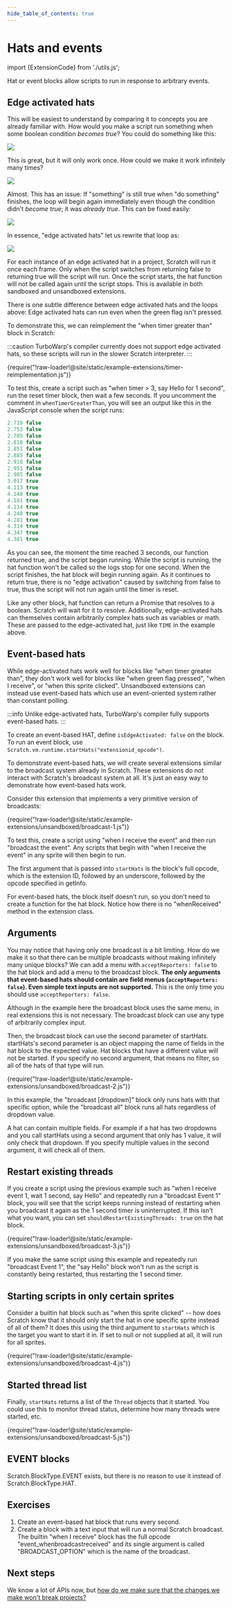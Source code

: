 ```yaml
---
hide_table_of_contents: true
---
```


# Hats and events

import {ExtensionCode} from './utils.js';

Hat or event blocks allow scripts to run in response to arbitrary events.

## Edge activated hats

This will be easiest to understand by comparing it to concepts you are already familiar with. How would you make a script run something when some boolean condition *becomes true*? You could do something like this:

![](./assets/wait-until-something-true.svg)

This is great, but it will only work once. How could we make it work infinitely many times?

![](./assets/forever-wait-until-something-true.svg)

Almost. This has an issue: If "something" is still true when "do something" finishes, the loop will begin again immediately even though the condition didn't *become true*; it was *already true*. This can be fixed easily:

![](./assets/forever-wait-until-something-true-then-not-true.svg)

In essence, "edge activated hats" let us rewrite that loop as:

![](./assets/when-something-is-true.svg)

For each instance of an edge activated hat in a project, Scratch will run it once each frame. Only when the script switches from returning false to returning true will the script will run. Once the script starts, the hat function will not be called again until the script stops. This is available in both sandboxed and unsandboxed extensions.

There is one subtle difference between edge activated hats and the loops above: Edge activated hats can run even when the green flag isn't pressed.

To demonstrate this, we can reimplement the "when timer greater than" block in Scratch:

:::caution
TurboWarp's compiler currently does not support edge activated hats, so these scripts will run in the slower Scratch interpreter.
:::

<ExtensionCode title="timer-reimplementation">{require("!raw-loader!@site/static/example-extensions/timer-reimplementation.js")}</ExtensionCode>

To test this, create a script such as "when timer > 3, say Hello for 1 second", run the reset timer block, then wait a few seconds. If you uncomment the comment in `whenTimerGreaterThan`, you will see an output like this in the JavaScript console when the script runs:

```js
2.719 false
2.753 false
2.785 false
2.818 false
2.851 false
2.885 false
2.918 false
2.951 false
2.985 false
3.017 true
4.113 true
4.148 true
4.181 true
4.214 true
4.248 true
4.281 true
4.314 true
4.347 true
4.381 true
```

As you can see, the moment the time reached 3 seconds, our function returned true, and the script began running. While the script is running, the hat function won't be called so the logs stop for one second. When the script finishes, the hat block will begin running again. As it continues to return true, there is no "edge activation" caused by switching from false to true, thus the script will not run again until the timer is reset.

Like any other block, hat function can return a Promise that resolves to a boolean. Scratch will wait for it to resolve. Additionally, edge-activated hats can themselves contain arbitrarily complex hats such as variables or math. These are passed to the edge-activated hat, just like `TIME` in the example above.

## Event-based hats

While edge-activated hats work well for blocks like "when timer greater than", they don't work well for blocks like "when green flag pressed", "when I receive", or "when this sprite clicked". Unsandboxed extensions can instead use event-based hats which use an event-oriented system rather than constant polling.

:::info
Unlike edge-activated hats, TurboWarp's compiler fully supports event-based hats.
:::

To create an event-based HAT, define `isEdgeActivated: false` on the block. To run an event block, use `Scratch.vm.runtime.startHats("extensionid_opcode")`.

To demonstrate event-based hats, we will create several extensions similar to the broadcast system already in Scratch. These extensions do not interact with Scratch's broadcast system at all. It's just an easy way to demonstrate how event-based hats work.

Consider this extension that implements a very primitive version of broadcasts:

<ExtensionCode title="unsandboxed/broadcast-1">{require("!raw-loader!@site/static/example-extensions/unsandboxed/broadcast-1.js")}</ExtensionCode>

To test this, create a script using "when I receive the event" and then run "broadcast the event". Any scripts that begin with "when I receive the event" in any sprite will then begin to run.

The first argument that is passed into `startHats` is the block's full opcode, which is the extension ID, followed by an underscore, followed by the opcode specified in getInfo.

For event-based hats, the block itself doesn't run, so you don't need to create a function for the hat block. Notice how there is no "whenReceived" method in the extension class.

## Arguments

You may notice that having only one broadcast is a bit limiting. How do we make it so that there can be multiple broadcasts without making infinitely many unique blocks? We can add a menu with `acceptReporters: false` to the hat block and add a menu to the broadcast block. **The only arguments that event-based hats should contain are field menus (`acceptReporters: false`). Even simple text inputs are not supported.** This is the only time you should use `acceptReporters: false`.

Although in the example here the broadcast block uses the same menu, in real extensions this is not necessary. The broadcast block can use any type of arbitrarily complex input.

Then, the broadcast block can use the second parameter of startHats. startHats's second parameter is an object mapping the name of fields in the hat block to the expected value. Hat blocks that have a different value will not be started. If you specify no second argument, that means no filter, so all of the hats of that type will run.

<ExtensionCode title="unsandboxed/broadcast-2">{require("!raw-loader!@site/static/example-extensions/unsandboxed/broadcast-2.js")}</ExtensionCode>

In this example, the "broadcast [dropdown]" block only runs hats with that specific option, while the "broadcast all" block runs all hats regardless of dropdown value.

A hat can contain multiple fields. For example if a hat has two dropdowns and you call startHats using a second argument that only has 1 value, it will only check that dropdown. If you specify multiple values in the second argument, it will check all of them.

## Restart existing threads

If you create a script using the previous example such as "when I receive event 1, wait 1 second, say Hello" and repeatedly run a "broadcast Event 1" block, you will see that the script keeps running instead of restarting when you broadcast it again as the 1 second timer is uninterrupted. If this isn't what you want, you can set `shouldRestartExistingThreads: true` on the hat block.

<ExtensionCode title="unsandboxed/broadcast-3">{require("!raw-loader!@site/static/example-extensions/unsandboxed/broadcast-3.js")}</ExtensionCode>

If you make the same script using this example and repeatedly run "broadcast Event 1", the "say Hello" block won't run as the script is constantly being restarted, thus restarting the 1 second timer.

## Starting scripts in only certain sprites

Consider a builtin hat block such as "when this sprite clicked" -- how does Scratch know that it should only start the hat in one specific sprite instead of all of them? It does this using the third argument to `startHats` which is the target you want to start it in. If set to null or not supplied at all, it will run for all sprites.

<ExtensionCode title="unsandboxed/broadcast-4">{require("!raw-loader!@site/static/example-extensions/unsandboxed/broadcast-4.js")}</ExtensionCode>

## Started thread list

Finally, `startHats` returns a list of the `Thread` objects that it started. You could use this to monitor thread status, determine how many threads were started, etc.

<ExtensionCode title="unsandboxed/broadcast-5">{require("!raw-loader!@site/static/example-extensions/unsandboxed/broadcast-5.js")}</ExtensionCode>

## EVENT blocks

Scratch.BlockType.EVENT exists, but there is no reason to use it instead of Scratch.BlockType.HAT.

## Exercises

1. Create an event-based hat block that runs every second.
2. Create a block with a text input that will run a normal Scratch broadcast. The builtin "when I receive" block has the full opcode "event_whenbroadcastreceived" and its single argument is called "BROADCAST_OPTION" which is the name of the broadcast.

## Next steps

We know a lot of APIs now, but [how do we make sure that the changes we make won't break projects?](./compatibility)
